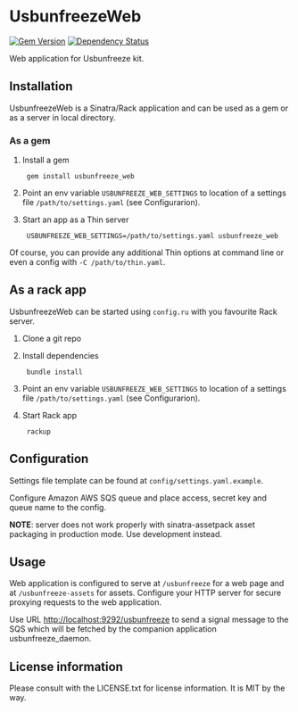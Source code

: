 # UsbunfreezeWeb

[![Gem Version](https://img.shields.io/gem/v/usbunfreeze_web.svg)](https://rubygems.org/gems/usbunfreeze_web)
[![Dependency Status](https://gemnasium.com/theirix/usbunfreeze_web.svg)](https://gemnasium.com/theirix/usbunfreeze_web)

Web application for Usbunfreeze kit.

## Installation

UsbunfreezeWeb is a Sinatra/Rack application and can be used as a gem or as a server in local directory.

### As a gem

1. Install a gem

        gem install usbunfreeze_web

2. Point an env variable `USBUNFREEZE_WEB_SETTINGS` to location of a settings file `/path/to/settings.yaml` (see Configurarion).

3. Start an app as a Thin server

        USBUNFREEZE_WEB_SETTINGS=/path/to/settings.yaml usbunfreeze_web
Of course, you can provide any additional Thin options at command line or even a config with `-C /path/to/thin.yaml`.

## As a rack app

UsbunfreezeWeb can be started using `config.ru` with you favourite Rack server.

1. Clone a git repo

2. Install dependencies

        bundle install

3. Point an env variable `USBUNFREEZE_WEB_SETTINGS` to location of a settings file `/path/to/settings.yaml` (see Configurarion).

4. Start Rack app

        rackup

## Configuration

Settings file template can be found at `config/settings.yaml.example`.

Configure Amazon AWS SQS queue and place access, secret key and queue name to the config.

**NOTE**: server does not work properly with sinatra-assetpack asset packaging in production mode. Use development instead.

## Usage

Web application is configured to serve at `/usbunfreeze` for a web page and at `/usbunfreeze-assets` for assets.
Configure your HTTP server for secure proxying requests to the web application.

Use URL [http://localhost:9292/usbunfreeze](http://localhost:9292/usbunfreeze) to send a signal message to the SQS
which will be fetched by the companion application usbunfreeze_daemon.

## License information

Please consult with the LICENSE.txt for license information. It is MIT by the way.
